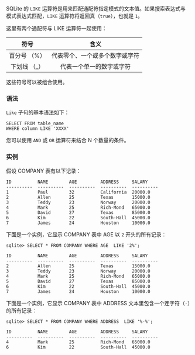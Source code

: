 SQLite 的 ``LIKE`` 运算符是用来匹配通配符指定模式的文本值。如果搜索表达式与模式表达式匹配，``LIKE`` 运算符将返回真（``true``），也就是 ``1``。

这里有两个通配符与 LIKE 运算符一起使用：

| 符号  | 含义    | 
|:------:|:------:| 
|  百分号 （%）         | 代表零个、一个或多个数字或字符  | 
| 下划线 （\_）         | 代表一个单一的数字或字符  | 

这些符号可以被组合使用。

### 语法

``Like`` 子句的基本语法如下：
```
SELECT FROM table_name
WHERE column LIKE 'XXXX'
```

您可以使用 ``AND`` 或 ``OR`` 运算符来结合 N 个数量的条件。


### 实例

假设 COMPANY 表有以下记录：
```
ID          NAME        AGE         ADDRESS     SALARY
----------  ----------  ----------  ----------  ----------
1           Paul        32          California  20000.0
2           Allen       25          Texas       15000.0
3           Teddy       23          Norway      20000.0
4           Mark        25          Rich-Mond   65000.0
5           David       27          Texas       85000.0
6           Kim         22          South-Hall  45000.0
7           James       24          Houston     10000.0
```

下面是一个实例，它显示 COMPANY 表中 AGE 以 ``2`` 开头的所有记录：
```
sqlite> SELECT * FROM COMPANY WHERE AGE  LIKE '2%';
```

```
ID          NAME        AGE         ADDRESS     SALARY
----------  ----------  ----------  ----------  ----------
2           Allen       25          Texas       15000.0
3           Teddy       23          Norway      20000.0
4           Mark        25          Rich-Mond   65000.0
5           David       27          Texas       85000.0
6           Kim         22          South-Hall  45000.0
7           James       24          Houston     10000.0
```

下面是一个实例，它显示 COMPANY 表中 ADDRESS 文本里包含一个连字符（``-``）的所有记录：
```
sqlite> SELECT * FROM COMPANY WHERE ADDRESS  LIKE '%-%';
```
```
ID          NAME        AGE         ADDRESS     SALARY
----------  ----------  ----------  ----------  ----------
4           Mark        25          Rich-Mond   65000.0
6           Kim         22          South-Hall  45000.0
```


